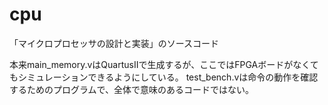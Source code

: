 cpu
===

「マイクロプロセッサの設計と実装」のソースコード

本来main_memory.vはQuartusIIで生成するが、ここではFPGAボードがなくてもシミュレーションできるようにしている。
test_bench.vは命令の動作を確認するためのプログラムで、全体で意味のあるコードではない。
